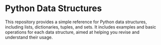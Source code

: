 # Python Data Structures

This repository provides a simple reference for Python data structures, including lists, dictionaries, tuples, and sets. It includes examples and basic operations for each data structure, aimed at helping you revise and understand their usage.
